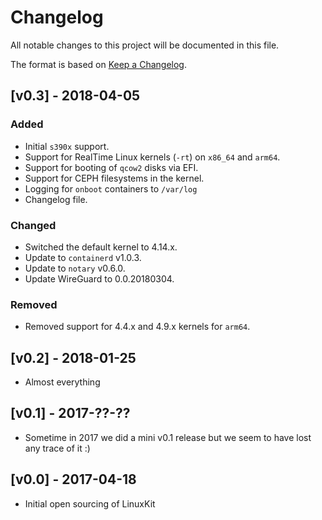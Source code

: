 # Changelog
All notable changes to this project will be documented in this file.

The format is based on [Keep a Changelog](http://keepachangelog.com/en/1.0.0/).

## [v0.3] - 2018-04-05
### Added
- Initial `s390x` support.
- Support for RealTime Linux kernels (`-rt`) on `x86_64` and `arm64`.
- Support for booting of `qcow2` disks via EFI.
- Support for CEPH filesystems in the kernel.
- Logging for `onboot` containers to `/var/log`
- Changelog file.

### Changed
- Switched the default kernel to 4.14.x.
- Update to `containerd` v1.0.3.
- Update to `notary` v0.6.0.
- Update WireGuard to 0.0.20180304.

### Removed
- Removed support for 4.4.x and 4.9.x kernels for `arm64`.


## [v0.2] - 2018-01-25
- Almost everything


## [v0.1] - 2017-??-??
- Sometime in 2017 we did a mini v0.1 release but we seem to have lost any trace of it :)


## [v0.0] - 2017-04-18
- Initial open sourcing of LinuxKit
